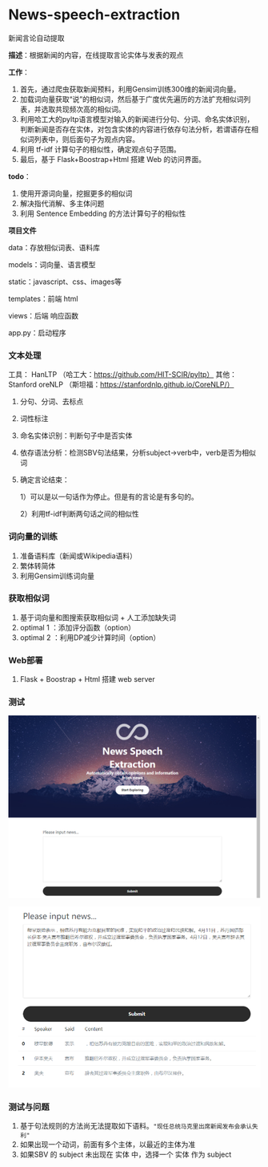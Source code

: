 # News-speech-extraction
新闻言论自动提取

**描述**：根据新闻的内容，在线提取言论实体与发表的观点

**工作**：

1. 首先，通过爬虫获取新闻预料，利用Gensim训练300维的新闻词向量。
2. 加载词向量获取“说”的相似词，然后基于广度优先遍历的方法扩充相似词列表，并选取共现频次高的相似词。
3. 利用哈工大的pyltp语言模型对输入的新闻进行分句、分词、命名实体识别，判断新闻是否存在实体，对包含实体的内容进行依存句法分析，若谓语存在相似词列表中，则后面句子为观点内容。
4. 利用 tf-idf 计算句子的相似性，确定观点句子范围。
5. 最后，基于 Flask+Boostrap+Html 搭建 Web 的访问界面。

**todo**：

1. 使用开源词向量，挖掘更多的相似词
2. 解决指代消解、多主体问题
3. 利用 Sentence Embedding 的方法计算句子的相似性

**项目文件**

 data：存放相似词表、语料库

 models：词向量、语言模型

 static：javascript、css、images等

templates：前端 html

views：后端 响应函数

app.py：启动程序



### 文本处理

工具： HanLTP （哈工大：https://github.com/HIT-SCIR/pyltp）
其他： Stanford oreNLP （斯坦福：https://stanfordnlp.github.io/CoreNLP/）

1. 分句、分词、去标点

2. 词性标注

3. 命名实体识别：判断句子中是否实体

4. 依存语法分析：检测SBV句法结果，分析subject->verb中，verb是否为相似词

5. 确定言论结束：

   1）可以是以一句话作为停止。但是有的言论是有多句的。

   2）利用tf-idf判断两句话之间的相似性

### 词向量的训练

1. 准备语料库（新闻或Wikipedia语料）
2. 繁体转简体
3. 利用Gensim训练词向量

### 获取相似词

1. 基于词向量和图搜索获取相似词 + 人工添加缺失词
2. optimal 1 ：添加评分函数（option）
3. optimal 2 ：利用DP减少计算时间（option）

### Web部署

1. Flask + Boostrap + Html 搭建 web server

### 测试

![1568884906219](.\static\images\AutoExtraction.png)

![1568884906219](.\static\images\result.png)

### 测试与问题

1. 基于句法规则的方法尚无法提取如下语料。```"现任总统马克里出席新闻发布会承认失利"```
2. 如果出现一个动词，前面有多个主体，以最近的主体为准
3. 如果SBV 的 subject 未出现在 实体 中，选择一个 实体 作为 subject


